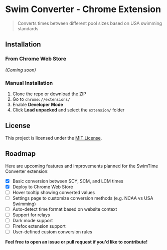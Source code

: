 # Swim Converter - Chrome Extension

> Converts times between different pool sizes based on USA swimming standards

## Installation

### From Chrome Web Store
_(Coming soon)_

### Manual Installation

1. Clone the repo or download the ZIP
2. Go to `chrome://extensions/`
3. Enable **Developer Mode**
4. Click **Load unpacked** and select the `extension/` folder

## License

This project is licensed under the [MIT License](./LICENSE).

## Roadmap

Here are upcoming features and improvements planned for the SwimTime Converter extension:

- [x] Basic conversion between SCY, SCM, and LCM times
- [x] Deploy to Chrome Web Store
- [ ] Hover tooltip showing converted values
- [ ] Settings page to customize conversion methods (e.g. NCAA vs USA Swimming)
- [ ] Auto-detect time format based on website context
- [ ] Support for relays
- [ ] Dark mode support
- [ ] Firefox extension support
- [ ] User-defined custom conversion rules

**Feel free to open an issue or pull request if you'd like to contribute!**

